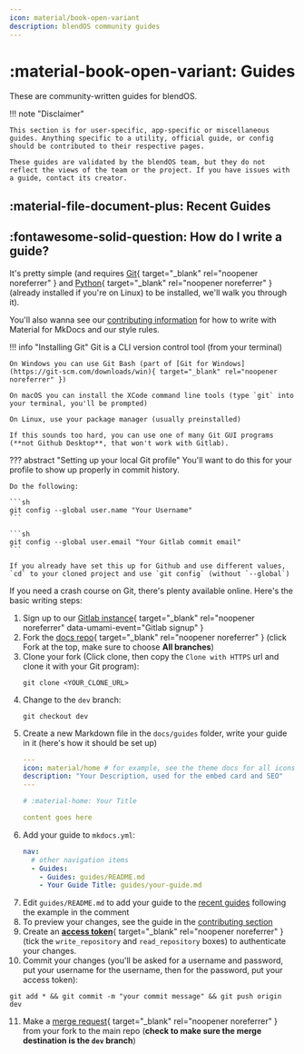 ```yaml
---
icon: material/book-open-variant
description: blendOS community guides
---
```


# :material-book-open-variant: Guides

These are community-written guides for blendOS.

!!! note "Disclaimer"

    This section is for user-specific, app-specific or miscellaneous guides. Anything specific to a utility, official guide, or config should be contributed to their respective pages.

    These guides are validated by the blendOS team, but they do not reflect the views of the team or the project. If you have issues with a guide, contact its creator.

## :material-file-document-plus: Recent Guides

<!-- maximum of 10 -->
<!-- example: 

- [Guide Title](guide.md) by (paste your github, gitlab.com, blendOS gitlab, bitbucket or 𝕏 profile link here, it'll become a formatted link){ target="_blank" rel="noopener noreferrer" }

-or-

- [Guide Title](guide.md) by [@your_username](link-to-your-website-or-profile-elsewhere-or-email-or-something){ target="_blank" rel="noopener noreferrer" }

-->

## :fontawesome-solid-question: How do I write a guide?

It's pretty simple (and requires [Git](https://git-scm.com){ target="_blank" rel="noopener noreferrer" } and [Python](https://python.org){ target="_blank" rel="noopener noreferrer" } (already installed if you're on Linux) to be installed, we'll walk you through it).

You'll also wanna see our [contributing information](../contributing.md#docs) for how to write with Material for MkDocs and our style rules.

!!! info "Installing Git"
    Git is a CLI version control tool (from your terminal)
    
    On Windows you can use Git Bash (part of [Git for Windows](https://git-scm.com/downloads/win){ target="_blank" rel="noopener noreferrer" })

    On macOS you can install the XCode command line tools (type `git` into your terminal, you'll be prompted)

    On Linux, use your package manager (usually preinstalled)

    If this sounds too hard, you can use one of many Git GUI programs (**not Github Desktop**, that won't work with Gitlab).

??? abstract "Setting up your local Git profile"
    You'll want to do this for your profile to show up properly in commit history.

    Do the following:

    ```sh
    git config --global user.name "Your Username"
    ```

    ```sh
    git config --global user.email "Your Gitlab commit email"
    ```

    If you already have set this up for Github and use different values, `cd` to your cloned project and use `git config` (without `--global`)

If you need a crash course on Git, there's plenty available online. Here's the basic writing steps:

1. Sign up to our [Gitlab instance](https://git.blendos.co/users/sign_up){ target="_blank" rel="noopener noreferrer" data-umami-event="Gitlab signup" }
2. Fork the [docs repo](https://git.blendos.co/blendos/website){ target="_blank" rel="noopener noreferrer" } (click Fork at the top, make sure to choose **All branches**)
3. Clone your fork (Click clone, then copy the `Clone with HTTPS` url and clone it with your Git program):
   ```
   git clone <YOUR_CLONE_URL>
   ```
4. Change to the `dev` branch:
   ```
   git checkout dev
   ```
5. Create a new Markdown file in the `docs/guides` folder, write your guide in it (here's how it should be set up)
   ```yaml title="your-guide.md"
   ---
   icon: material/home # for example, see the theme docs for all icons
   description: "Your Description, used for the embed card and SEO"
   ---

   # :material-home: Your Title

   content goes here
   ```
6. Add your guide to `mkdocs.yml`:
   ```yaml title="mkdocs.yml"
   nav:
     # other navigation items
     - Guides:
       - Guides: guides/README.md
       - Your Guide Title: guides/your-guide.md
   ```
7. Edit `guides/README.md` to add your guide to the [recent guides](#recent-guides) following the example in the comment
8. To preview your changes, see the guide in the [contributing section](../contributing.md#local-development)
9.  Create an [**access token**](https://git.blendos.co/-/user_settings/personal_access_tokens){ target="_blank" rel="noopener noreferrer" } (tick the `write_repository` and `read_repository` boxes) to authenticate your changes.
10.  Commit your changes (you'll be asked for a username and password, put your username for the username, then for the password, put your access token):
   ```
   git add * && git commit -m "your commit message" && git push origin dev
   ```
11. Make a [merge request](https://git.blendos.co/blendOS/website/-/merge_requests/new){ target="_blank" rel="noopener noreferrer" } from your fork to the main repo (**check to make sure the merge destination is the `dev` branch**)